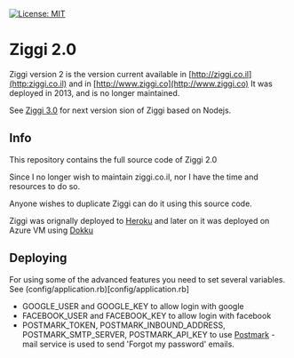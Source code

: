 [![License: MIT](https://img.shields.io/badge/License-MIT-yellow.svg)](https://opensource.org/licenses/MIT)

# Ziggi 2.0

Ziggi version 2 is the version current available in [http://ziggi.co.il](http:ziggi.co.il) and in [http://www.ziggi.co](http://www.ziggi.co)
It was deployed in 2013, and is no longer maintained.

See [Ziggi 3.0](https://github.com/igalshapira/ziggi3) for next version sion of Ziggi based on Nodejs.

## Info

This repository contains the full source code of Ziggi 2.0

Since I no longer wish to maintain ziggi.co.il, nor I have the time and resources to do so.

Anyone wishes to duplicate Ziggi can do it using this source code.

Ziggi was orignally deployed to [Heroku](http://www.heroku.com) and later on it was deployed on Azure VM using [Dokku](http://dokku.viewdocs.io/dokku/)

## Deploying

For using some of the advanced features you need to set several variables. See (config/application.rb)[config/application.rb]

* GOOGLE_USER and GOOGLE_KEY to allow login with google
* FACEBOOK_USER and FACEBOOK_KEY to allow login with facebook
* POSTMARK_TOKEN, POSTMARK_INBOUND_ADDRESS, POSTMARK_SMTP_SERVER, POSTMARK_API_KEY to use [Postmark](https://postmarkapp.com/) - mail service is used to send 'Forgot my password' emails.

